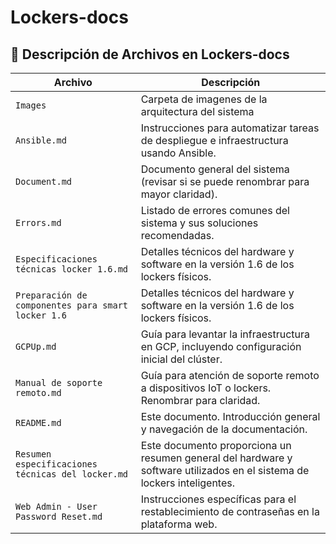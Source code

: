 # Lockers-docs
## 📂 Descripción de Archivos en Lockers-docs

| Archivo                                           | Descripción                                                                                   |
|---------------------------------------------------|-----------------------------------------------------------------------------------------------|
| `Images`                                    | Carpeta de imagenes de la arquitectura del sistema  |
| `Ansible.md`                                      | Instrucciones para automatizar tareas de despliegue e infraestructura usando Ansible.         |
| `Document.md`                                     | Documento general del sistema (revisar si se puede renombrar para mayor claridad).            |
| `Errors.md`                                       | Listado de errores comunes del sistema y sus soluciones recomendadas.                         |
| `Especificaciones técnicas locker 1.6.md`         | Detalles técnicos del hardware y software en la versión 1.6 de los lockers físicos.           |
| `Preparación de componentes para smart locker 1.6`| Detalles técnicos del hardware y software en la versión 1.6 de los lockers físicos.           |
| `GCPUp.md`                                        | Guía para levantar la infraestructura en GCP, incluyendo configuración inicial del clúster.   |
| `Manual de soporte remoto.md`                     | Guía para atención de soporte remoto a dispositivos IoT o lockers. Renombrar para claridad.   |
| `README.md`                                       | Este documento. Introducción general y navegación de la documentación.                        |
| `Resumen especificaciones técnicas del locker.md`              | Este documento proporciona un resumen general del hardware y software utilizados en el sistema de lockers inteligentes.       |
| `Web Admin - User Password Reset.md`              | Instrucciones específicas para el restablecimiento de contraseñas en la plataforma web.       |

